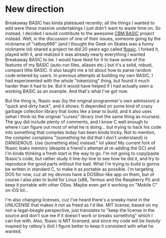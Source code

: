 # New direction

Breakaway BASIC has kinda plateaued recently; all the things I wanted to add were these massive undertakings I just didn't want to waste time on.  So instead, I decided I would contribute to the awesome [CBM BASIC](https://github.com/mist64/cbmbasic) project instead.  Well, in the discussion of one of their issues, someone going by the nickname of "ratboy666" (and I thought the Geek on Skates was a funny nickname lol) shared a project he did 20 years ago called [fbasic](https://github.com/ratboy666/fbasic).  I forked it, played with it, and realized it was already nearly everything I wanted Breakaway BASIC to be.  I would have liked for it to have some of the features of my BASIC (auto-run files, aliases etc.) but it's a solid, robust, compact little BASIC.  It also taught me a lot about how to parse random code entered by users.  In previous attempts at building my own BASIC, I had experimented with the whole "tokenizing" thing, but found it much harder than it had to be.  But it would have helped if I had actually seen a working BASIC as an example.  And that's what I've got now.

But the thing is, fbasic was (by the original programmer's own admission) a "quick and dirty hack", and it shows.  It depended on some kind of crazy garbage collection library that looks like a bear to build, and it also uses (what I think is) the original "curses" library (not the same thing as ncurses).  The guy did include plenty of comments, and I know C well enough to where I can figure out most of what he is doing... but trying to hack his code into something that compiles today has been kinda tricky.  Not to mention, the compiler complains "{something he did that I don't understand} is DANGEROUS.  Use {something else} instead."  lol yikes!  My current fork of fbasic leaks memory (despite a friend's attempt at re-adding the GC) and I'm kinda thinking a fresh start is the way to go.  I'm not going to copy/paste fbasic's code, but rather study it line-by-line to see how he did it, and try to reproduce the good parts without the bad.  What I'm trying to build is gonna be written in standard C, to make it as portable as possible.  I'm targeting DOS for now, cuz all my devices have a DOSBox-like app on them, but of course I also plan to build for Linux (x86, Termux and the Raspberry Pi) and keep it portable with other OSes.  Maybe even get it working on "Mobile C" on iOS lol...

I'm also changing licenses, cuz I've heard there's a sneaky-twist in the UNLICENSE that makes it not as freed as I'd like.  MIT license, based on my not-a-legal-beagle perspective, just translates to "keep the license in the source and don't sue me if it doesn't work or breaks something" which I can live with.  Also, fbasic is MIT licensed, and since my code will be _heavily_ inspired by ratboy's (lol) I figure better to keep it consistent with what he wanted.
